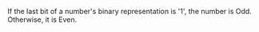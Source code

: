 If the last bit of a number's binary representation is '1', the number is Odd. Otherwise, it is Even.